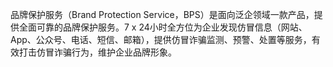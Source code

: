 品牌保护服务（Brand Protection Service，BPS）是面向泛企领域一款产品，提供全面可靠的品牌保护服务。7 x 24小时全方位为企业发现仿冒信息（网站、App、公众号、电话、短信、邮箱），提供仿冒诈骗监测、预警、处置等服务，有效打击仿冒诈骗行为，维护企业品牌形象。

